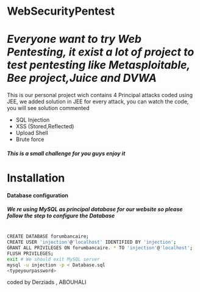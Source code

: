 # WebSecurityPentest
# _Everyone want to try Web Pentesting, it exist a lot of project to test pentesting like Metasploitable, Bee project,Juice and DVWA_
This is our personal project wich contains 4 Principal attacks coded using JEE, we added solution in JEE for every attack, you can watch the code, you will see solution commented
- SQL Injection
- XSS (Stored,Reflected)
- Upload Shell
- Brute force 
##### This is a small challenge for you guys enjoy it
# Installation
#### Database configuration
##### _We re using MySQL as principal database for our website so please follow the step to configure the Database_
#
```sh
CREATE DATABASE forumbancaire;
CREATE USER 'injection'@'localhost' IDENTIFIED BY 'injection';
GRANT ALL PRIVILEGES ON forumbancaire. * TO 'injection'@'localhost';
FLUSH PRIVILEGES;
exit # We should exit MySQL server
mysql -u injection -p < Database.sql
<typeyourpassword>
```  

  
coded by Derziads , ABOUHALI
